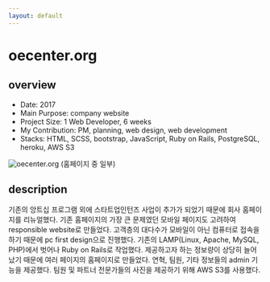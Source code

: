 ```yaml
---
layout: default
---
```


# oecenter.org

## overview

* Date: 2017
* Main Purpose: company website
* Project Size: 1 Web Developer, 6 weeks
* My Contribution: PM, planning, web design, web development
* Stacks: HTML, SCSS, bootstrap, JavaScript, Ruby on Rails, PostgreSQL, heroku, AWS S3

![oecenter.org]({{"/assets/img/project/2017_oecenter_org.jpg"}})
(홈페이지 중 일부)

## description

기존의 앙트십 프로그램 외에 스타트업인턴즈 사업이 추가가 되었기 때문에 회사 홈페이지를 리뉴얼했다. 
기존 홈페이지의 가장 큰 문제였던 모바일 페이지도 고려하여 responsible website로 만들었다. 
고객층의 대다수가 모바일이 아닌 컴퓨터로 접속을 하기 때문에 pc first design으로 진행했다. 
기존의 LAMP(Linux, Apache, MySQL, PHP)에서 벗어나 Ruby on Rails로 작업했다. 
제공하고자 하는 정보량이 상당히 늘어났기 때문에 여러 페이지의 홈페이지로 만들었다. 
연혁, 팀원, 기타 정보들의 admin 기능을 제공했다. 
팀원 및 파트너 전문가들의 사진을 제공하기 위해 AWS S3를 사용했다. 